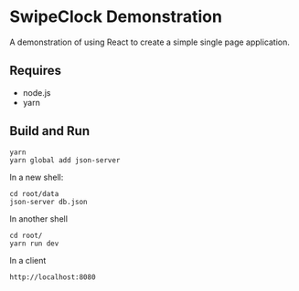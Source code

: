 # SwipeClock Demonstration

A demonstration of using React to create a simple single page application.

## Requires

* node.js
* yarn

## Build and Run

```
yarn
yarn global add json-server
```

In a new shell:
```
cd root/data
json-server db.json
```

In another shell
```
cd root/
yarn run dev
```

In a client
```
http://localhost:8080
```
